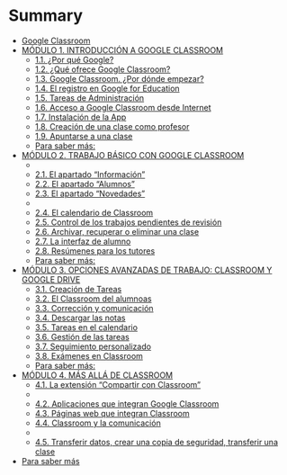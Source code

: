 # Summary

* [Google Classroom](README.md)
* [MÓDULO 1. INTRODUCCIÓN A GOOGLE CLASSROOM](modulo_1_introduccion_a_google_classroom/README.md)
  * [1.1. ¿Por qué Google?](modulo_1_introduccion_a_google_classroom/11_por_que_google.md)
  * [1.2. ¿Qué ofrece Google Classroom?](modulo_1_introduccion_a_google_classroom/12_que_ofrece_google_classroom.md)
  * [1.3. Google Classroom. ¿Por dónde empezar?](modulo_1_introduccion_a_google_classroom/13_google_classroom_por_donde_empezar.md)
  * [1.4. El registro en Google for Education](modulo_1_introduccion_a_google_classroom/14_el_registro_en_google_for_education.md)
  * [1.5. Tareas de Administración](modulo_1_introduccion_a_google_classroom/15_tareas_de_administracion.md)
  * [1.6. Acceso a Google Classroom desde Internet](modulo_1_introduccion_a_google_classroom/16_acceso_a_google_classroom_desde_internet.md)
  * [1.7. Instalación de la App](modulo_1_introduccion_a_google_classroom/17_instalacion_de_la_app.md)
  * [1.8. Creación de una clase como profesor](modulo_1_introduccion_a_google_classroom/18_creacion_de_una_clase_como_profesor.md)
  * [1.9. Apuntarse a una clase](modulo_1_introduccion_a_google_classroom/19_apuntarse_a_una_clase.md)
  * [Para saber más:](modulo_1_introduccion_a_google_classroom/para_saber_mas.md)
* [MÓDULO 2. TRABAJO BÁSICO CON GOOGLE CLASSROOM](modulo_2_trabajo_basico_con_google_classroom/README.md)
  * [](modulo_2_trabajo_basico_con_google_classroom/.md)
  * [2.1. El apartado “Información” ](modulo_2_trabajo_basico_con_google_classroom/21_el_apartado_informacion.md)
  * [2.2. El apartado “Alumnos”](modulo_2_trabajo_basico_con_google_classroom/22_el_apartado_alumnos.md)
  * [2.3. El apartado “Novedades”](modulo_2_trabajo_basico_con_google_classroom/23_el_apartado_novedades.md)
  * [](modulo_2_trabajo_basico_con_google_classroom/.5.md)
  * [2.4. El calendario de Classroom](modulo_2_trabajo_basico_con_google_classroom/24_el_calendario_de_classroom.md)
  * [2.5. Control de los trabajos pendientes de revisión](modulo_2_trabajo_basico_con_google_classroom/25_control_de_los_trabajos_pendientes_de_revision.md)
  * [2.6. Archivar, recuperar o eliminar una clase](modulo_2_trabajo_basico_con_google_classroom/26_archivar,_recuperar_o_eliminar_una_clase.md)
  * [2.7. La interfaz de alumno](modulo_2_trabajo_basico_con_google_classroom/27_la_interfaz_de_alumno.md)
  * [2.8. Resúmenes para los tutores](modulo_2_trabajo_basico_con_google_classroom/28_resumenes_para_los_tutores.md)
  * [Para saber más:](modulo_2_trabajo_basico_con_google_classroom/para_saber_mas.md)
* [MÓDULO 3. OPCIONES AVANZADAS DE TRABAJO: CLASSROOM Y GOOGLE DRIVE](modulo_3_opciones_avanzadas_de_trabajo_classroom_y/README.md)
  * [3.1. Creación de Tareas](modulo_3_opciones_avanzadas_de_trabajo_classroom_y/31_creacion_de_tareas.md)
  * [3.2. El Classroom del alumnoas](modulo_3_opciones_avanzadas_de_trabajo_classroom_y/32_el_classroom_del_alumnoas.md)
  * [3.3. Corrección y comunicación](modulo_3_opciones_avanzadas_de_trabajo_classroom_y/33_correccion_y_comunicacion.md)
  * [3.4. Descargar las notas ](modulo_3_opciones_avanzadas_de_trabajo_classroom_y/34_descargar_las_notas.md)
  * [3.5. Tareas en el calendario](modulo_3_opciones_avanzadas_de_trabajo_classroom_y/35_tareas_en_el_calendario.md)
  * [3.6. Gestión de las tareas](modulo_3_opciones_avanzadas_de_trabajo_classroom_y/36_gestion_de_las_tareas.md)
  * [3.7. Seguimiento personalizado](modulo_3_opciones_avanzadas_de_trabajo_classroom_y/37_seguimiento_personalizado.md)
  * [3.8. Exámenes en Classroom](modulo_3_opciones_avanzadas_de_trabajo_classroom_y/38_examenes_en_classroom.md)
  * [Para saber más:](modulo_3_opciones_avanzadas_de_trabajo_classroom_y/para_saber_mas.md)
* [MÓDULO 4. MÁS ALLÁ DE CLASSROOM ](modulo_4_mas_alla_de_classroom/README.md)
  * [4.1. La extensión “Compartir con Classroom”](modulo_4_mas_alla_de_classroom/41_la_extension_compartir_con_classroom.md)
  * [](modulo_4_mas_alla_de_classroom/.md)
  * [4.2. Aplicaciones que integran Google Classroom](modulo_4_mas_alla_de_classroom/42_aplicaciones_que_integran_google_classroom.md)
  * [4.3. Páginas web que integran Classroom](modulo_4_mas_alla_de_classroom/43_paginas_web_que_integran_classroom.md)
  * [4.4. Classroom y la comunicación](modulo_4_mas_alla_de_classroom/44_classroom_y_la_comunicacion.md)
  * [](modulo_4_mas_alla_de_classroom/.6.md)
  * [4.5. Transferir datos, crear una copia de seguridad, transferir una clase](modulo_4_mas_alla_de_classroom/45_transferir_datos,_crear_una_copia_de_seguridad,.md)
* [Para saber más](para_saber_mas.md)
